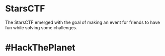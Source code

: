 # StarsCTF
The StarsCTF emerged with the goal of making an event for friends to have fun while solving some challenges.

# #HackThePlanet
